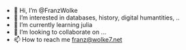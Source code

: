 - 👋 Hi, I’m @FranzWolke
- 👀 I’m interested in databases, history, digital humantities, ..
- 🌱 I’m currently learning julia
- 💞️ I’m looking to collaborate on ...
- 📫 How to reach me franz@wolke7.net

<!---
FranzWolke/FranzWolke is a ✨ special ✨ repository because its `README.md` (this file) appears on your GitHub profile.
You can click the Preview link to take a look at your changes.
--->
